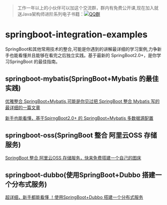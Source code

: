> 工作一年以上的小伙伴可以加这个交流群，群内有免费公开课,现在加入就送Java架构师进阶系列电子书籍：[![QQ群](https://img.shields.io/badge/QQ%E7%BE%A4-959442351-blue.svg)](https://jq.qq.com/?_wv=1027&k=5tjF8vk)

# springboot-integration-examples

SpringBoot和其他常用技术的整合,可能是你遇到的讲解最详细的学习案例,力争新手也能看懂并且能够在看完之后独立实践。基于最新的 SpringBoot2.0+，是你学习SpringBoot 的最佳指南。

## springboot-mybatis(SpringBoot+Mybatis 的最佳实践)

[优雅整合 SpringBoot+Mybatis,可能是你见过把 SpringBoot 整合 Mybatis 写的最详细的一篇文章](https://github.com/Snailclimb/springboot-integration-examples/blob/master/md/springboot-mybatis.md)

[新手也能看懂，基于SpirngBoot2.0+ 的 SpringBoot+Mybatis 多数据源配置](https://github.com/Snailclimb/springboot-integration-examples/blob/master/md/springboot-mybatis-mutipledatasource.md)

## springboot-oss(SpringBoot 整合 阿里云OSS 存储服务)

[SpringBoot 整合 阿里云OSS 存储服务，快来免费搭建一个自己的图床](https://github.com/Snailclimb/springboot-integration-examples/blob/master/md/springboot-oss.md)

## springboot-dubbo(使用SpringBoot+Dubbo 搭建一个分布式服务)

[超详细，新手都能看懂 ！使用SpringBoot+Dubbo 搭建一个分布式服务](https://github.com/Snailclimb/springboot-integration-examples/blob/master/md/springboot-dubbo.md)

